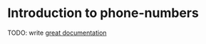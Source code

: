 # Introduction to phone-numbers

TODO: write [great documentation](http://jacobian.org/writing/what-to-write/)
